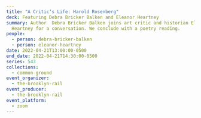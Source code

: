 ```yaml
---
title: "A Critic‘s Life: Harold Rosenberg"
deck: Featuring Debra Bricker Balken and Eleanor Heartney
summary: Author  Debra Bricker Balken joins art critic and historian Eleanor
  Heartney for a conversation. We conclude with a poetry reading.
people:
  - person: debra-bricker-balken
  - person: eleanor-heartney
date: 2022-04-21T13:00:00-0500
end_date: 2022-04-21T14:30:00-0500
series: 543
collections:
  - common-ground
event_organizer:
  - the-brooklyn-rail
event_producer:
  - the-brooklyn-rail
event_platform:
  - zoom
---
```

